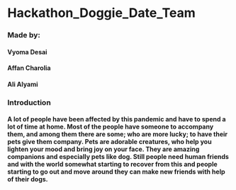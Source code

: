 # Hackathon_Doggie_Date_Team

### Made by:
#### Vyoma Desai
#### Affan Charolia
#### Ali Alyami

### Introduction
#### A lot of people have been affected by this pandemic and have to spend a lot of time at home. Most of the people have someone to accompany them, and among them there are some; who are  more lucky; to have their pets give them company. Pets are adorable creatures, who help you lighten your mood and bring joy on your face. They are amazing companions and especially pets like dog. Still people need human friends and with the world somewhat starting to recover from this and people starting to go out and move around they can make new friends with help of their dogs.
